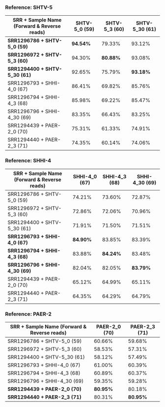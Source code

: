 ### Reference: SHTV-5

| SRR + Sample Name (Forward & Reverse reads)    | SHTV-5_0 (59)      |  SHTV-5_3 (60) | SHTV-5_30 (61)	| 
|--------                                        | -------------------|-------------   |-----------	    | 
| **SRR1296786 + SHTV-5_0 (59)**                     |         **94.54%**     |   79.33%       |  	93.12%       | 
| **SRR1296972 +  SHTV-5_3 (60)**                    |         94.30%     |   **80.88%**	      |  	93.08%       | 
| **SRR1294400 + SHTV-5_30 (61)**                    |      92.65%        |  75.79%        |  	**93.18%**       | 	       
| SRR1296793 + SHHI-4_0 (67)                     |    86.41%          |  69.82%        |  	85.76%       |        
| SRR1296794 + SHHI-4_3 (68)                     |    85.98%          |   69.22%       |  	85.47%       | 	       
| SRR1296796 + SHHI-4_30 (69)                    |   83.35%           |   66.43%       |  	83.25%       | 	       
| SRR1294439 + PAER-2_0 (70)                     |   75.31%           |   61.33%       |  	74.91%       |        
| SRR1294440 + PAER-2_3 (71)                     |    74.35%          |   60.14%       |  	74.06%       | 	 

### Reference: SHHI-4

| SRR + Sample Name (Forward & Reverse reads)    | SHHI-4_0 (67)      |  SHHI-4_3 (68) | SHHI-4_30 (69) 	| 
|--------                                        | -------------------|-------------   |-----------	    | 
| SRR1296786 + SHTV-5_0 (59)                     |       74.21%       |   73.60%        |  	  72.87%     | 
| SRR1296972 +  SHTV-5_3 (60)                    |         72.86%     |   72.06%        |  	  70.96%     | 
| SRR1294400 + SHTV-5_30 (61)                    |        71.91%      |    71.50%      |  	71.51%       | 	       
| **SRR1296793 + SHHI-4_0 (67)**                     |    **84.90%**   |   83.85%  |  83.39%	     |        
| **SRR1296794 + SHHI-4_3 (68)**                     |      83.88%        |   **84.24%**       |  	83.48%     | 	       
| **SRR1296796 + SHHI-4_30 (69)**                    |         82.04%     |    82.05%       |  **83.79%**        | 	       
| SRR1294439 + PAER-2_0 (70)                     |       65.12%       |   64.99%        |  65.11%     |        
| SRR1294440 + PAER-2_3 (71)                     |     64.35%         |   64.29%        |  	 64.79%     | 	 

### Reference: PAER-2

| SRR + Sample Name (Forward & Reverse reads)    | PAER-2_0 (70)      |  PAER-2_3 (71) |
|--------                                        | -------------------|-------------   |
| SRR1296786 + SHTV-5_0 (59)                     |       60.66%       |     59.68%     |
| SRR1296972 +  SHTV-5_3 (60)                    |         58.53%     |   57.31%	     |
| SRR1294400 + SHTV-5_30 (61)                    |        58.12%      |  57.49%        |      
| SRR1296793 + SHHI-4_0 (67)                     |    61.00%         |     60.39%     |      
| SRR1296794 + SHHI-4_3 (68)                     |     60.89%        |   60.37%       |      
| SRR1296796 + SHHI-4_30 (69)                    |        59.35%      |   59.28%      |	       
| **SRR1294439 + PAER-2_0 (70)**                     |   **80.95%**           |   80.18%      |      
| **SRR1294440 + PAER-2_3 (71)**                     |     80.31%         |   **80.95%**       | 

